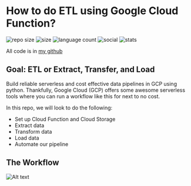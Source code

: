 # How to do ETL using Google Cloud Function?

![repo size](https://img.shields.io/github/repo-size/byambaa1982/data_pipeline_in_gcp)
![size](https://img.shields.io/github/languages/code-size/byambaa1982/data_pipeline_in_gcp)
![language count](https://img.shields.io/github/languages/count/byambaa1982/data_pipeline_in_gcp)
![social](https://img.shields.io/github/followers/byambaa1982?style=social)
![stats](https://img.shields.io/github/stars/byambaa1982/data_pipeline_in_gcp?style=social)


All code is in [my github](https://github.com/byambaa1982/data_pipeline_in_gcp/blob/main/main.py)

## Goal: ETL or Extract, Transfer, and Load
Build reliable serverless and cost effective data pipelines in GCP using python.
Thankfully, Google Cloud (GCP) offers some awesome serverless tools where you can run a workflow like this for next to no cost.

In this repo, we will look to do the following:

- Set up Cloud Function and Cloud Storage
- Extract data
- Transform data
- Load data
- Automate our pipeline

## The Workflow

![Alt text](https://storage.googleapis.com/my-image-data-bucket-2021/images/Image.png "Data Pipeline")